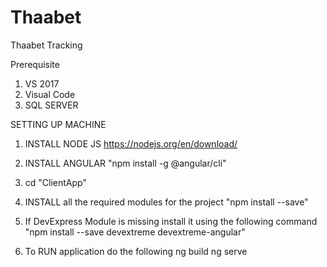 # Thaabet
Thaabet Tracking

Prerequisite
  1. VS 2017
  2. Visual  Code
  3. SQL SERVER

SETTING UP MACHINE

1. INSTALL NODE JS 
  https://nodejs.org/en/download/

2. INSTALL ANGULAR
  "npm install -g @angular/cli"
  
3. cd "ClientApp"

4. INSTALL all the required modules for the project
  "npm install --save"

5. If DevExpress Module is missing install it using the following command
  "npm install --save devextreme devextreme-angular"
  
6. To RUN application do the following 
  ng build
  ng serve
